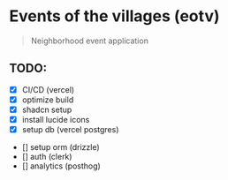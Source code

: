 # Events of the villages (eotv)

> Neighborhood event application

## TODO:

- [x] CI/CD (vercel)
- [x] optimize build
- [x] shadcn setup
- [x] install lucide icons
- [x] setup db (vercel postgres)
- [] setup orm (drizzle)
- [] auth (clerk)
- [] analytics (posthog)
